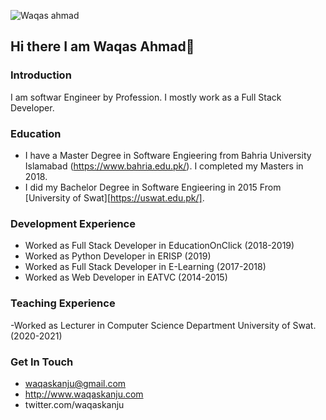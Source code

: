 ![Waqas ahmad](https://user-images.githubusercontent.com/13853450/171985953-1e1779a1-4a7b-4fd4-be64-38046eb3d96e.png)

## Hi there I am Waqas Ahmad👋

### Introduction
I am softwar Engineer by Profession. I mostly work as a Full Stack Developer.

### Education
- I have a Master Degree in Software Engieering from Bahria University Islamabad (https://www.bahria.edu.pk/). I completed my Masters in 2018.
- I did my Bachelor Degree in Software Engieering in 2015 From [University of Swat][https://uswat.edu.pk/].

### Development Experience
- Worked as Full Stack Developer in EducationOnClick (2018-2019)
- Worked as Python Developer in ERISP (2019)
- Worked as Full Stack Developer in E-Learning (2017-2018)
- Worked as Web Developer in EATVC (2014-2015)

### Teaching Experience
-Worked as Lecturer in Computer Science Department University of Swat. (2020-2021)

### Get In Touch
- waqaskanju@gmail.com
- http://www.waqaskanju.com
- twitter.com/waqaskanju
<!--
**waqaskanju/waqaskanju** is a ✨ _special_ ✨ repository because its `README.md` (this file) appears on your GitHub profile.

Here are some ideas to get you started:

- 🔭 I’m currently working in Microverse
- 🌱 I’m currently learning Javascript
- 👯 I’m looking to collaborate on Web Development Project.
- 💬 Ask me about Web Development Project
- 📫 How to reach me: Email: Waqaskanju@gmail.com   Website: http://www.waqaskanju.com
- ⚡ Fun fact: I like to working in HTML, CSS, JavaScript, Bootstrap, PHP, Python SQL
-->
